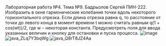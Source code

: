 Лабораторная работа №4. Тема №9. Бадрызлов Сергей ПИН-222. Изобразить в окне гармонические колебания точки вдоль некоторого горизонтального отрезка. Если длина отрезка равна q, то расстояние от точки до левого конца в момент времени t можно считать равным q(1 + cos(wt))/2, где w – некоторая константа. Предусмотреть поля для ввода указанных величин и кнопку для остановки и пуска процесса.
![image](https://github.com/KyouGOD/Laba4/assets/106447328/4e86daf5-4f51-45c6-827d-0f7f9082feb2)
![java_ZLq7Y3bqWg](https://github.com/KyouGOD/Laba4/assets/106447328/cfdc8012-4cb7-4017-a6dd-48c0be0cc5f4)
![java_Q8rT8JZ4Aa](https://github.com/KyouGOD/Laba4/assets/106447328/76828ab8-61bf-4f4c-a15d-9acfd5e95454)
